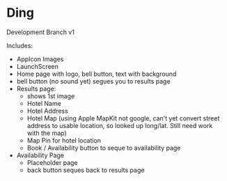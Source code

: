 # Ding

Development Branch v1

Includes:
- AppIcon Images
- LaunchScreen
- Home page with logo, bell button, text with background
- bell button (no sound yet) segues you to results page
- Results page:
    - shows 1st image
    - Hotel Name
    - Hotel Address
    - Hotel Map (using Apple MapKit not google, can't yet convert street address
                 to usable location, so looked up long/lat.  Still need work with
                 the map)
    - Map Pin for hotel location
    - Book / Availability button to seque to availability page
- Availability Page 
    - Placeholder page
    - back button seques back to results page
